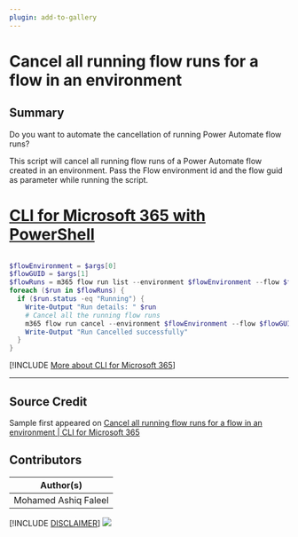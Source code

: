 ```yaml
---
plugin: add-to-gallery
---
```


# Cancel all running flow runs for a flow in an environment

## Summary

Do you want to automate the cancellation of running Power Automate flow runs?

This script will cancel all running flow runs of a Power Automate flow created in an environment. Pass the Flow environment id and the flow guid as parameter while running the script.

# [CLI for Microsoft 365 with PowerShell](#tab/cli-m365-ps)
```powershell

$flowEnvironment = $args[0]
$flowGUID = $args[1]
$flowRuns = m365 flow run list --environment $flowEnvironment --flow $flowGUID --output json | ConvertFrom-Json
foreach ($run in $flowRuns) {
  if ($run.status -eq "Running") {
    Write-Output "Run details: " $run
    # Cancel all the running flow runs
    m365 flow run cancel --environment $flowEnvironment --flow $flowGUID --name $run.name --confirm
    Write-Output "Run Cancelled successfully"
  }
}

```
[!INCLUDE [More about CLI for Microsoft 365](../../docfx/includes/MORE-CLIM365.md)]
***

## Source Credit

Sample first appeared on [Cancel all running flow runs for a flow in an environment | CLI for Microsoft 365](https://pnp.github.io/cli-microsoft365/sample-scripts/flow/cancel-all-running-flow-runs/)

## Contributors

| Author(s) |
|-----------|
| Mohamed Ashiq Faleel |


[!INCLUDE [DISCLAIMER](../../docfx/includes/DISCLAIMER.md)]
<img src="https://telemetry.sharepointpnp.com/script-samples/scripts/flow-cancel-all-running-flow-runs" aria-hidden="true" />